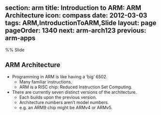section: arm
title: Introduction to ARM: ARM Architecture
icon: compass
date: 2012-03-03
tags: ARM,IntroductionToARM,Slide
layout: page
pageOrder: 1340
next: arm-arch123
previous: arm-apps
----

%% Slide
  
## ARM Architecture

* Programming in ARM is like having a ‘big’ 6502.
  * Many familiar instructions.
  * ARM is a RISC chip: Reduced Instruction Set Computing.
* There are currently seven distinct versions of the architecture.
  * Each builds upon the previous version.
  * Architecture numbers aren’t model numbers.
  * e.g. an ARM9 chip might be ARMv4 or ARMv5.
